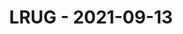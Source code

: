 ---
layout: post
title: LRUG - 2021-09-13
datetime: '2021-09-13T18:20:00+01:00'
name: LRUG
external_url: https://www.eventbrite.com/e/lrug-september-2021-tickets-169732878609
online_event: true
year_month: 2021-09
---